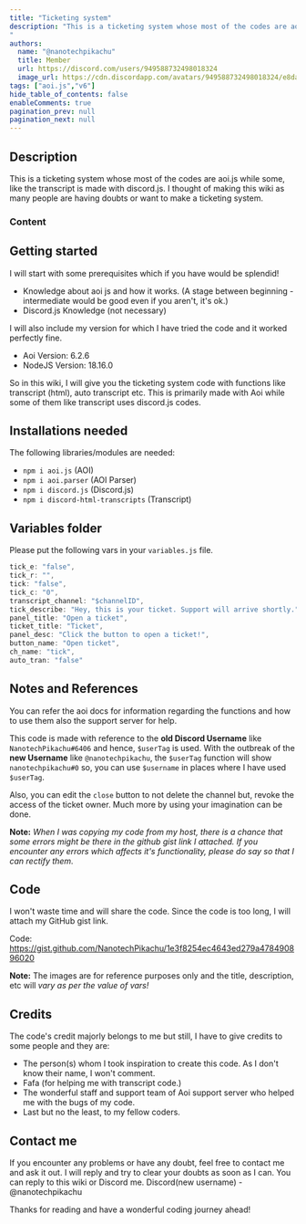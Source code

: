 ```yaml
---
title: "Ticketing system"
description: "This is a ticketing system whose most of the codes are aoi.js while some, like the transcript is made with discord.js. I thought of making this wiki as many people are having doubts or want to make a ticketing system.
"
authors:
  name: "@nanotechpikachu"
  title: Member
  url: https://discord.com/users/949588732498018324
  image_url: https://cdn.discordapp.com/avatars/949588732498018324/e8daecdc63c0c4faa5e11c8b1967acc9.png
tags: ["aoi.js","v6"]
hide_table_of_contents: false
enableComments: true
pagination_prev: null
pagination_next: null
---
```


## Description
This is a ticketing system whose most of the codes are aoi.js while some, like the transcript is made with discord.js. I thought of making this wiki as many people are having doubts or want to make a ticketing system.


### Content
## Getting started
I will start with some prerequisites which if you have would be splendid!
- Knowledge about aoi js and how it works. (A stage between beginning - intermediate would be good even if you aren't, it's ok.)
- Discord.js Knowledge (not necessary)

I will also include my version for which I have tried the code and it worked perfectly fine.
- Aoi Version: 6.2.6
- NodeJS Version: 18.16.0

So in this wiki, I will give you the ticketing system code with functions like transcript (html), auto transcript etc. This is primarily made with Aoi while some of them like transcript uses discord.js codes.

## Installations needed
The following libraries/modules are needed:
- `npm i aoi.js` (AOI)
- `npm i aoi.parser` (AOI Parser)
- `npm i discord.js` (Discord.js)
- `npm i discord-html-transcripts` (Transcript)

## Variables folder
Please put the following vars in your `variables.js` file.
```js
tick_e: "false",
tick_r: "",
tick: "false",
tick_c: "0",
transcript_channel: "$channelID",
tick_describe: "Hey, this is your ticket. Support will arrive shortly.",
panel_title: "Open a ticket",
ticket_title: "Ticket",
panel_desc: "Click the button to open a ticket!",
button_name: "Open ticket",
ch_name: "tick",
auto_tran: "false"
```

## Notes and References
You can refer the aoi docs for information regarding the functions and how to use them also the support server for help. 

This code is made with reference to the **old Discord Username** like `NanotechPikachu#6406` and hence, `$userTag` is used. With the outbreak of the **new Username** like `@nanotechpikachu`, the `$userTag` function will show `nanotechpikachu#0` so, you can use `$username` in places where I have used `$userTag`.

Also, you can edit the `close` button to not delete the channel but, revoke the access of the ticket owner. Much more by using your imagination can be done.

**Note:** *When I was copying my code from my host, there is a chance that some errors might be there in the github gist link I attached. If you encounter any errors which affects it's functionality, please do say so that I can rectify them.*

## Code
I won't waste time and will share the code. Since the code is too long, I will attach my GitHub gist link.

Code: https://gist.github.com/NanotechPikachu/1e3f8254ec4643ed279a478490896020

**Note:** The images are for reference purposes only and the title, description, etc will *vary as per the value of vars!*

## Credits
The code's credit majorly belongs to me but still, I have to give credits to some people and they are:
- The person(s) whom I took inspiration to create this code. As I don't know their name, I won't comment.
- Fafa (for helping me with transcript code.)
- The wonderful staff and support team of Aoi support server who helped me with the bugs of my code.
- Last but no the least, to my fellow coders.

## Contact me
If you encounter any problems or have any doubt, feel free to contact me and ask it out. I will reply and try to clear your doubts as soon as I can. You can reply to this wiki or Discord me.
Discord(new username) - @nanotechpikachu

Thanks for reading and have a wonderful coding journey ahead!
